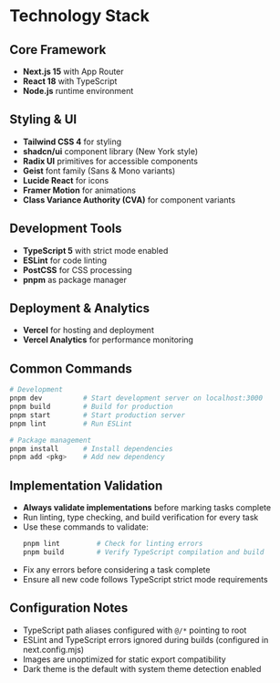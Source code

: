 # Technology Stack

## Core Framework
- **Next.js 15** with App Router
- **React 18** with TypeScript
- **Node.js** runtime environment

## Styling & UI
- **Tailwind CSS 4** for styling
- **shadcn/ui** component library (New York style)
- **Radix UI** primitives for accessible components
- **Geist** font family (Sans & Mono variants)
- **Lucide React** for icons
- **Framer Motion** for animations
- **Class Variance Authority (CVA)** for component variants

## Development Tools
- **TypeScript 5** with strict mode enabled
- **ESLint** for code linting
- **PostCSS** for CSS processing
- **pnpm** as package manager

## Deployment & Analytics
- **Vercel** for hosting and deployment
- **Vercel Analytics** for performance monitoring

## Common Commands

```bash
# Development
pnpm dev          # Start development server on localhost:3000
pnpm build        # Build for production
pnpm start        # Start production server
pnpm lint         # Run ESLint

# Package management
pnpm install      # Install dependencies
pnpm add <pkg>    # Add new dependency
```

## Implementation Validation
- **Always validate implementations** before marking tasks complete
- Run linting, type checking, and build verification for every task
- Use these commands to validate:
  ```bash
  pnpm lint         # Check for linting errors
  pnpm build        # Verify TypeScript compilation and build
  ```
- Fix any errors before considering a task complete
- Ensure all new code follows TypeScript strict mode requirements

## Configuration Notes
- TypeScript path aliases configured with `@/*` pointing to root
- ESLint and TypeScript errors ignored during builds (configured in next.config.mjs)
- Images are unoptimized for static export compatibility
- Dark theme is the default with system theme detection enabled